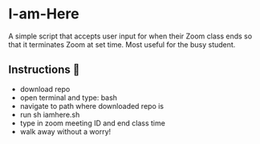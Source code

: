 # I-am-Here
A simple script that accepts user input for when their Zoom class ends so that it terminates Zoom at set time. Most useful for the busy student. 

## Instructions 📝
* download repo 
* open terminal and type: bash 
* navigate to path where downloaded repo is
* run sh iamhere.sh
* type in zoom meeting ID and end class time
* walk away without a worry! 


